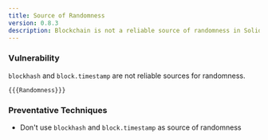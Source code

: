 ```yaml
---
title: Source of Randomness
version: 0.8.3
description: Blockchain is not a reliable source of randomness in Solidity
---
```


### Vulnerability

`blockhash` and `block.timestamp` are not reliable sources for randomness.

```solidity
{{{Randomness}}}
```

### Preventative Techniques

- Don't use `blockhash` and `block.timestamp` as source of randomness
